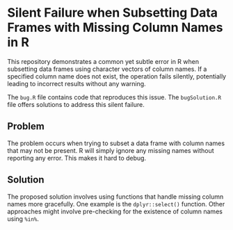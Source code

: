 # Silent Failure when Subsetting Data Frames with Missing Column Names in R

This repository demonstrates a common yet subtle error in R when subsetting data frames using character vectors of column names.  If a specified column name does not exist, the operation fails silently, potentially leading to incorrect results without any warning.

The `bug.R` file contains code that reproduces this issue. The `bugSolution.R` file offers solutions to address this silent failure.

## Problem
The problem occurs when trying to subset a data frame with column names that may not be present.  R will simply ignore any missing names without reporting any error. This makes it hard to debug.

## Solution
The proposed solution involves using functions that handle missing column names more gracefully. One example is the `dplyr::select()` function.  Other approaches might involve pre-checking for the existence of column names using `%in%`.